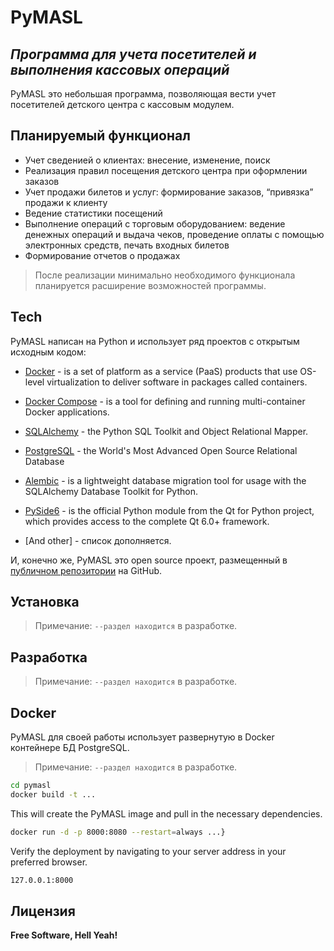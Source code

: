 # PyMASL
## _Программа для учета посетителей и выполнения кассовых операций_

PyMASL это небольшая программа, позволяющая вести учет посетителей детского центра с кассовым модулем.

## Планируемый функционал

- Учет сведенией о клиентах: внесение, изменение, поиск
- Реализация правил посещения детского центра при оформлении заказов
- Учет продажи билетов и услуг: формирование заказов, “привязка” продажи к клиенту
- Ведение статистики посещений
- Выполнение операций с торговым оборудованием: ведение денежных операций и выдача чеков, проведение оплаты с помощью электронных средств, печать входных билетов
- Формирование отчетов о продажах



> После реализации минимально необходимого функционала планируется расширение возможностей программы.


## Tech

PyMASL написан на Python и использует ряд проектов с открытым исходным кодом:
- [Docker](https://www.docker.com/) - is a set of platform as a service (PaaS) products that use OS-level virtualization to deliver software in packages called containers.
- [Docker Compose](https://docs.docker.com/compose/) - is a tool for defining and running multi-container Docker applications.  
- [SQLAlchemy](https://www.sqlalchemy.org/) - the Python SQL Toolkit and Object Relational Mapper.
- [PostgreSQL](https://www.postgresql.org/) - the World's Most Advanced Open Source Relational Database
- [Alembic](https://alembic.sqlalchemy.org/) - is a lightweight database migration tool for usage with the SQLAlchemy Database Toolkit for Python.
- [PySide6](https://pypi.org/project/PySide6/) - is the official Python module from the Qt for Python project, which provides access to the complete Qt 6.0+ framework.

- [And other] - список дополняется.

И, конечно же, PyMASL это open source проект, размещенный в [публичном репозитории](https://github.com/MarcusStill/PyMASL) на GitHub.

## Установка

> Примечание: `--раздел находится` в разработке.


## Разработка

> Примечание: `--раздел находится` в разработке.

## Docker

PyMASL для своей работы использует развернутую в Docker контейнере БД PostgreSQL. 
> Примечание: `--раздел находится` в разработке.
```sh
cd pymasl
docker build -t ...
```

This will create the PyMASL image and pull in the necessary dependencies.


```sh
docker run -d -p 8000:8080 --restart=always ...}
```

Verify the deployment by navigating to your server address in
your preferred browser.

```sh
127.0.0.1:8000
```

## Лицензия


**Free Software, Hell Yeah!**


